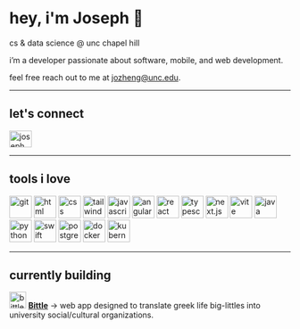 # hey, i'm Joseph 👋
cs & data science @ unc chapel hill <br />

i’m a developer passionate about software, mobile, and web development.

feel free reach out to me at [jozheng@unc.edu](mailto:jozheng@unc.edu).

---

## let's connect


<a href="https://linkedin.com/in/josephzhengg" target="_blank"><img align="center" src="https://raw.githubusercontent.com/rahuldkjain/github-profile-readme-generator/master/src/images/icons/Social/linked-in-alt.svg" alt="joseph zheng linkedin" height="30" width="40" /></a>


---

## tools i love
<div class="flex flex-wrap justify-center gap-4">
  <img width="40" src="https://raw.githubusercontent.com/marwin1991/profile-technology-icons/refs/heads/main/icons/git.png" alt="git" title="git"/>
  <img width="40" src="https://raw.githubusercontent.com/marwin1991/profile-technology-icons/refs/heads/main/icons/html.png" alt="html" title="html"/>
  <img width="40" src="https://raw.githubusercontent.com/marwin1991/profile-technology-icons/refs/heads/main/icons/css.png" alt="css" title="css"/>
  <img width="40" src="https://raw.githubusercontent.com/marwin1991/profile-technology-icons/refs/heads/main/icons/tailwind_css.png" alt="tailwind css" title="tailwind css"/>
  <img width="40" src="https://raw.githubusercontent.com/marwin1991/profile-technology-icons/refs/heads/main/icons/javascript.png" alt="javascript" title="javascript"/>
  <img width="40" src="https://raw.githubusercontent.com/marwin1991/profile-technology-icons/refs/heads/main/icons/angular.png" alt="angular" title="angular"/>
  <img width="40" src="https://raw.githubusercontent.com/marwin1991/profile-technology-icons/refs/heads/main/icons/react.png" alt="react" title="react"/>
  <img width="40" src="https://raw.githubusercontent.com/marwin1991/profile-technology-icons/refs/heads/main/icons/typescript.png" alt="typescript" title="typescript"/>
  <img width="40" src="https://raw.githubusercontent.com/marwin1991/profile-technology-icons/refs/heads/main/icons/next_js.png" alt="next.js" title="next.js"/>
  <img width="40" src="https://raw.githubusercontent.com/marwin1991/profile-technology-icons/refs/heads/main/icons/vite.png" alt="vite" title="vite"/>
  <img width="40" src="https://raw.githubusercontent.com/marwin1991/profile-technology-icons/refs/heads/main/icons/java.png" alt="java" title="java"/>
  <img width="40" src="https://raw.githubusercontent.com/marwin1991/profile-technology-icons/refs/heads/main/icons/python.png" alt="python" title="python"/>
  <img width="40" src="https://raw.githubusercontent.com/marwin1991/profile-technology-icons/refs/heads/main/icons/swift.png" alt="swift" title="swift"/>
  <img width="40" src="https://raw.githubusercontent.com/marwin1991/profile-technology-icons/refs/heads/main/icons/postgresql.png" alt="postgresql" title="postgresql"/>
  <img width="40" src="https://raw.githubusercontent.com/marwin1991/profile-technology-icons/refs/heads/main/icons/docker.png" alt="docker" title="docker"/>
  <img width="40" src="https://raw.githubusercontent.com/marwin1991/profile-technology-icons/refs/heads/main/icons/kubernetes.png" alt="kubernetes" title="kubernetes"/>
</div>

---

## currently building
<img width="30" src="https://raw.githubusercontent.com/josephzhengg/bittle/refs/heads/main/web/public/favicon.ico" alt="bittle" title="bittle"/> [**Bittle**](https://bittle.me) → web app designed to translate greek life big-littles into university social/cultural organizations. 

